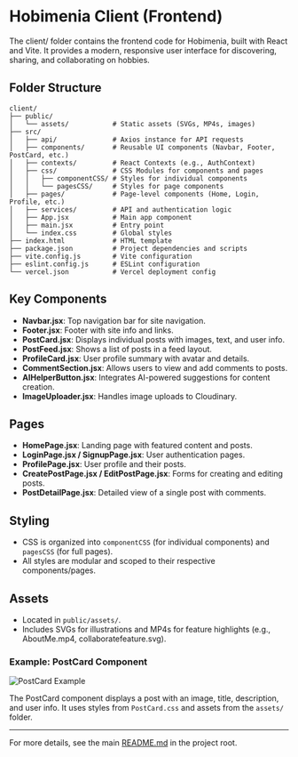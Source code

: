 # Hobimenia Client (Frontend)

The client/ folder contains the frontend code for Hobimenia, built with React and Vite. It provides a modern, responsive user interface for discovering, sharing, and collaborating on hobbies.

## Folder Structure

```
client/
├── public/
│   └── assets/           # Static assets (SVGs, MP4s, images)
├── src/
│   ├── api/              # Axios instance for API requests
│   ├── components/       # Reusable UI components (Navbar, Footer, PostCard, etc.)
│   ├── contexts/         # React Contexts (e.g., AuthContext)
│   ├── css/              # CSS Modules for components and pages
│   │   ├── componentCSS/ # Styles for individual components
│   │   └── pagesCSS/     # Styles for page components
│   ├── pages/            # Page-level components (Home, Login, Profile, etc.)
│   ├── services/         # API and authentication logic
│   ├── App.jsx           # Main app component
│   ├── main.jsx          # Entry point
│   └── index.css         # Global styles
├── index.html            # HTML template
├── package.json          # Project dependencies and scripts
├── vite.config.js        # Vite configuration
├── eslint.config.js      # ESLint configuration
└── vercel.json           # Vercel deployment config
```

## Key Components

- **Navbar.jsx**: Top navigation bar for site navigation.
- **Footer.jsx**: Footer with site info and links.
- **PostCard.jsx**: Displays individual posts with images, text, and user info.
- **PostFeed.jsx**: Shows a list of posts in a feed layout.
- **ProfileCard.jsx**: User profile summary with avatar and details.
- **CommentSection.jsx**: Allows users to view and add comments to posts.
- **AIHelperButton.jsx**: Integrates AI-powered suggestions for content creation.
- **ImageUploader.jsx**: Handles image uploads to Cloudinary.

## Pages

- **HomePage.jsx**: Landing page with featured content and posts.
- **LoginPage.jsx / SignupPage.jsx**: User authentication pages.
- **ProfilePage.jsx**: User profile and their posts.
- **CreatePostPage.jsx / EditPostPage.jsx**: Forms for creating and editing posts.
- **PostDetailPage.jsx**: Detailed view of a single post with comments.

## Styling

- CSS is organized into `componentCSS` (for individual components) and `pagesCSS` (for full pages).
- All styles are modular and scoped to their respective components/pages.

## Assets

- Located in `public/assets/`.
- Includes SVGs for illustrations and MP4s for feature highlights (e.g., AboutMe.mp4, collaboratefeature.svg).

### Example: PostCard Component

![PostCard Example](../public/assets/sharePassion.svg)

The PostCard component displays a post with an image, title, description, and user info. It uses styles from `PostCard.css` and assets from the `assets/` folder.

---

For more details, see the main [README.md](../README.md) in the project root.
